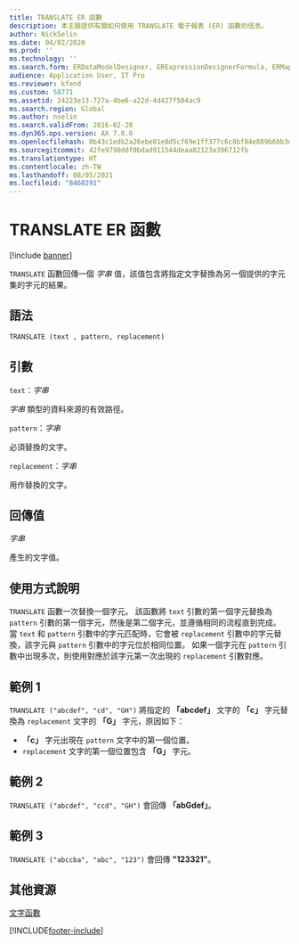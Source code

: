 ```yaml
---
title: TRANSLATE ER 函數
description: 本主題提供有關如何使用 TRANSLATE 電子報表 (ER) 函數的信息。
author: NickSelin
ms.date: 04/02/2020
ms.prod: ''
ms.technology: ''
ms.search.form: ERDataModelDesigner, ERExpressionDesignerFormula, ERMappedFormatDesigner, ERModelMappingDesigner
audience: Application User, IT Pro
ms.reviewer: kfend
ms.custom: 58771
ms.assetid: 24223e13-727a-4be6-a22d-4d427f504ac9
ms.search.region: Global
ms.author: nselin
ms.search.validFrom: 2016-02-28
ms.dyn365.ops.version: AX 7.0.0
ms.openlocfilehash: 0b43c1edb2a26ebe01e8d5cf69e1ff377c6c8bf84e889b6bb3d1828d3dc84b53
ms.sourcegitcommit: 42fe9790ddf0bdad911544deaa82123a396712fb
ms.translationtype: HT
ms.contentlocale: zh-TW
ms.lasthandoff: 08/05/2021
ms.locfileid: "8460291"
---
```

# <a name="translate-er-function"></a>TRANSLATE ER 函數

[!include [banner](../includes/banner.md)]

`TRANSLATE` 函數回傳一個 *字串* 值，該值包含將指定文字替換為另一個提供的字元集的字元的結果。

## <a name="syntax"></a>語法

```vb
TRANSLATE (text , pattern, replacement)
```

## <a name="arguments"></a>引數

`text`：*字串*

*字串* 類型的資料來源的有效路徑。

`pattern`：*字串*

必須替換的文字。

`replacement`：*字串*

用作替換的文字。

## <a name="return-values"></a>回傳值

*字串*

產生的文字值。

## <a name="usage-notes"></a>使用方式說明

`TRANSLATE` 函數一次替換一個字元。 該函數將 `text` 引數的第一個字元替換為 `pattern` 引數的第一個字元，然後是第二個字元，並遵循相同的流程直到完成。 當 `text` 和 `pattern` 引數中的字元匹配時，它會被 `replacement` 引數中的字元替換，該字元與 `pattern` 引數中的字元位於相同位置。 如果一個字元在 `pattern` 引數中出現多次，則使用對應於該字元第一次出現的 `replacement` 引數對應。

## <a name="example-1"></a>範例 1

`TRANSLATE ("abcdef", "cd", "GH")` 將指定的 **「abcdef」** 文字的 **「c」** 字元替換為 `replacement` 文字的 **「G」** 字元，原因如下：
-   **「c」** 字元出現在 `pattern` 文字中的第一個位置。
-   `replacement` 文字的第一個位置包含 **「G」** 字元。

## <a name="example-2"></a>範例 2

`TRANSLATE ("abcdef", "ccd", "GH")` 會回傳 **「abGdef」**。

## <a name="example-3"></a>範例 3

`TRANSLATE ("abccba", "abc", "123")` 會回傳 **"123321"**。

## <a name="additional-resources"></a>其他資源

[文字函數](er-functions-category-text.md)


[!INCLUDE[footer-include](../../../includes/footer-banner.md)]